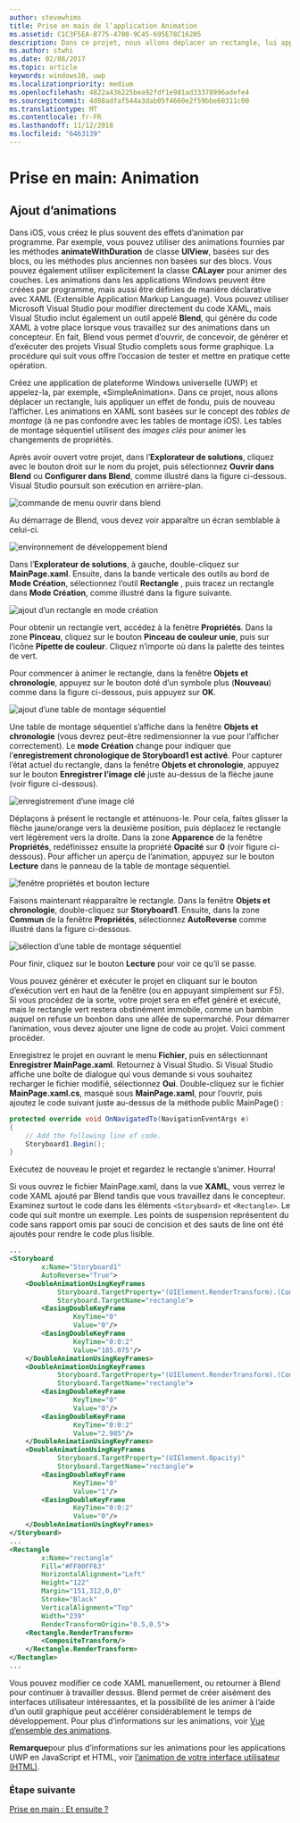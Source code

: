 ```yaml
---
author: stevewhims
title: Prise en main de l’application Animation
ms.assetid: C1C3F5EA-B775-4700-9C45-695E78C16205
description: Dans ce projet, nous allons déplacer un rectangle, lui appliquer un effet de fondu, puis l’afficher de nouveau.
ms.author: stwhi
ms.date: 02/08/2017
ms.topic: article
keywords: windows10, uwp
ms.localizationpriority: medium
ms.openlocfilehash: 4822a436225bea92fdf1e981ad33378996adefe4
ms.sourcegitcommit: 4d88adfaf544a3dab05f4660e2f59bbe60311c00
ms.translationtype: MT
ms.contentlocale: fr-FR
ms.lasthandoff: 11/12/2018
ms.locfileid: "6463139"
---
```

# <a name="getting-started-animation"></a>Prise en main: Animation


## <a name="adding-animations"></a>Ajout d’animations

Dans iOS, vous créez le plus souvent des effets d’animation par programme. Par exemple, vous pouvez utiliser des animations fournies par les méthodes **animateWithDuration** de classe **UIView**, basées sur des blocs, ou les méthodes plus anciennes non basées sur des blocs. Vous pouvez également utiliser explicitement la classe **CALayer** pour animer des couches. Les animations dans les applications Windows peuvent être créées par programme, mais aussi être définies de manière déclarative avec XAML (Extensible Application Markup Language). Vous pouvez utiliser Microsoft Visual Studio pour modifier directement du code XAML, mais Visual Studio inclut également un outil appelé **Blend**, qui génère du code XAML à votre place lorsque vous travaillez sur des animations dans un concepteur. En fait, Blend vous permet d’ouvrir, de concevoir, de générer et d’exécuter des projets Visual Studio complets sous forme graphique. La procédure qui suit vous offre l’occasion de tester et mettre en pratique cette opération.

Créez une application de plateforme Windows universelle (UWP) et appelez-la, par exemple, «SimpleAnimation». Dans ce projet, nous allons déplacer un rectangle, luis appliquer un effet de fondu, puis de nouveau l’afficher. Les animations en XAML sont basées sur le concept des *tables de montage* (à ne pas confondre avec les tables de montage iOS). Les tables de montage séquentiel utilisent des *images clés* pour animer les changements de propriétés.

Après avoir ouvert votre projet, dans l’**Explorateur de solutions**, cliquez avec le bouton droit sur le nom du projet, puis sélectionnez **Ouvrir dans Blend** ou **Configurer dans Blend**, comme illustré dans la figure ci-dessous. Visual Studio poursuit son exécution en arrière-plan.

![commande de menu ouvrir dans blend](images/ios-to-uwp/vs-open-in-blend.png)

Au démarrage de Blend, vous devez voir apparaître un écran semblable à celui-ci.

![environnement de développement blend](images/ios-to-uwp/blend-1.png)

Dans l’**Explorateur de solutions**, à gauche, double-cliquez sur **MainPage.xaml**. Ensuite, dans la bande verticale des outils au bord de **Mode Création**, sélectionnez l’outil **Rectangle** , puis tracez un rectangle dans **Mode Création**, comme illustré dans la figure suivante.

![ajout d’un rectangle en mode création](images/ios-to-uwp/blend-2.png)

Pour obtenir un rectangle vert, accédez à la fenêtre **Propriétés**. Dans la zone **Pinceau**, cliquez sur le bouton **Pinceau de couleur unie**, puis sur l’icône **Pipette de couleur**. Cliquez n’importe où dans la palette des teintes de vert.

Pour commencer à animer le rectangle, dans la fenêtre **Objets et chronologie**, appuyez sur le bouton doté d’un symbole plus (**Nouveau**) comme dans la figure ci-dessous, puis appuyez sur **OK**.

![ajout d’une table de montage séquentiel](images/ios-to-uwp/blend-3.png)

Une table de montage séquentiel s’affiche dans la fenêtre **Objets et chronologie** (vous devrez peut-être redimensionner la vue pour l’afficher correctement). Le **mode Création** change pour indiquer que l’**enregistrement chronologique de Storyboard1 est activé**. Pour capturer l’état actuel du rectangle, dans la fenêtre **Objets et chronologie**, appuyez sur le bouton **Enregistrer l’image clé** juste au-dessus de la flèche jaune (voir figure ci-dessous).

![enregistrement d’une image clé](images/ios-to-uwp/blend-4.png)

Déplaçons à présent le rectangle et atténuons-le. Pour cela, faites glisser la flèche jaune/orange vers la deuxième position, puis déplacez le rectangle vert légèrement vers la droite. Dans la zone **Apparence** de la fenêtre **Propriétés**, redéfinissez ensuite la propriété **Opacité** sur **0** (voir figure ci-dessous). Pour afficher un aperçu de l’animation, appuyez sur le bouton **Lecture** dans le panneau de la table de montage séquentiel.

![fenêtre propriétés et bouton lecture](images/ios-to-uwp/blend-5.png)

Faisons maintenant réapparaître le rectangle. Dans la fenêtre **Objets et chronologie**, double-cliquez sur **Storyboard1**. Ensuite, dans la zone **Commun** de la fenêtre **Propriétés**, sélectionnez **AutoReverse** comme illustré dans la figure ci-dessous.

![sélection d’une table de montage séquentiel](images/ios-to-uwp/blend-6.png)

Pour finir, cliquez sur le bouton **Lecture** pour voir ce qu’il se passe.

Vous pouvez générer et exécuter le projet en cliquant sur le bouton d’exécution vert en haut de la fenêtre (ou en appuyant simplement sur F5). Si vous procédez de la sorte, votre projet sera en effet généré et exécuté, mais le rectangle vert restera obstinément immobile, comme un bambin auquel on refuse un bonbon dans une allée de supermarché. Pour démarrer l’animation, vous devez ajouter une ligne de code au projet. Voici comment procéder.

Enregistrez le projet en ouvrant le menu **Fichier**, puis en sélectionnant **Enregistrer MainPage.xaml**. Retournez à Visual Studio. Si Visual Studio affiche une boîte de dialogue qui vous demande si vous souhaitez recharger le fichier modifié, sélectionnez **Oui**. Double-cliquez sur le fichier **MainPage.xaml.cs**, masqué sous **MainPage.xaml**, pour l’ouvrir, puis ajoutez le code suivant juste au-dessus de la méthode public MainPage() :

```csharp
protected override void OnNavigatedTo(NavigationEventArgs e)
{
    // Add the following line of code.
    Storyboard1.Begin();
}
```

Exécutez de nouveau le projet et regardez le rectangle s’animer. Hourra!

Si vous ouvrez le fichier MainPage.xaml, dans la vue **XAML**, vous verrez le code XAML ajouté par Blend tandis que vous travaillez dans le concepteur. Examinez surtout le code dans les éléments `<Storyboard>` et `<Rectangle>`. Le code qui suit montre un exemple. Les points de suspension représentent du code sans rapport omis par souci de concision et des sauts de line ont été ajoutés pour rendre le code plus lisible.

```xml
...
<Storyboard 
        x:Name="Storyboard1" 
        AutoReverse="True">
    <DoubleAnimationUsingKeyFrames 
            Storyboard.TargetProperty="(UIElement.RenderTransform).(CompositeTransform.TranslateX)"
            Storyboard.TargetName="rectangle">
        <EasingDoubleKeyFrame 
                KeyTime="0" 
                Value="0"/>
        <EasingDoubleKeyFrame 
                KeyTime="0:0:2" 
                Value="185.075"/>
    </DoubleAnimationUsingKeyFrames>
    <DoubleAnimationUsingKeyFrames 
            Storyboard.TargetProperty="(UIElement.RenderTransform).(CompositeTransform.TranslateY)" 
            Storyboard.TargetName="rectangle">
        <EasingDoubleKeyFrame 
                KeyTime="0" 
                Value="0"/>
        <EasingDoubleKeyFrame 
                KeyTime="0:0:2" 
                Value="2.985"/>
    </DoubleAnimationUsingKeyFrames>
    <DoubleAnimationUsingKeyFrames 
            Storyboard.TargetProperty="(UIElement.Opacity)" 
            Storyboard.TargetName="rectangle">
        <EasingDoubleKeyFrame 
                KeyTime="0" 
                Value="1"/>
        <EasingDoubleKeyFrame 
                KeyTime="0:0:2"
                Value="0"/>
    </DoubleAnimationUsingKeyFrames>
</Storyboard>
...
<Rectangle 
        x:Name="rectangle" 
        Fill="#FF00FF63" 
        HorizontalAlignment="Left" 
        Height="122" 
        Margin="151,312,0,0" 
        Stroke="Black" 
        VerticalAlignment="Top" 
        Width="239" 
        RenderTransformOrigin="0.5,0.5">
    <Rectangle.RenderTransform>
        <CompositeTransform/>
    </Rectangle.RenderTransform>
</Rectangle>
...
```

Vous pouvez modifier ce code XAML manuellement, ou retourner à Blend pour continuer à travailler dessus. Blend permet de créer aisément des interfaces utilisateur intéressantes, et la possibilité de les animer à l’aide d’un outil graphique peut accélérer considérablement le temps de développement. Pour plus d’informations sur les animations, voir [Vue d’ensemble des animations](https://msdn.microsoft.com/library/windows/apps/mt187350).

**Remarque**pour plus d’informations sur les animations pour <span class="legacy-term">les applications UWP en JavaScript et HTML</span>, voir [l’animation de votre interface utilisateur (HTML)](https://msdn.microsoft.com/library/windows/apps/hh465165).

### <a name="next-step"></a>Étape suivante

[Prise en main : Et ensuite ?](getting-started-what-next.md)
